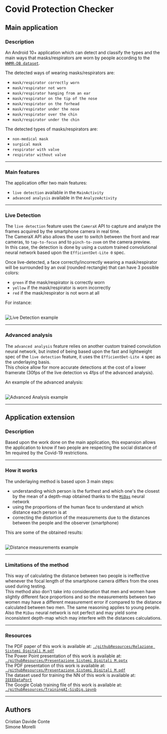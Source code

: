 # Covid Protection Checker
## Main application
### Description
An Android 10+ application which can detect and classify the types and the main ways that masks/respirators are worn by people according to the [`WWMR-DB dataset`](https://ieee-dataport.org/open-access/ways-wear-mask-or-respirator-wwmr-db).

The detected ways of wearing masks/respirators are:
- `mask/respirator correctly worn`
- `mask/respirator not worn`
- `mask/respirator hanging from an ear`
- `mask/respirator on the tip of the nose`
- `mask/respirator on the forhead`
- `mask/respirator under the nose`
- `mask/respirator over the chin`
- `mask/respirator under the chin`

The detected types of masks/respirators are:
- `non-medical mask`
- `surgical mask`
- `respirator with valve`
- `respirator without valve`

---

### Main features
The application offer two main features: 
- `live detection` available in the `MainActivity`
- `advanced analysis` available in the `AnalyzeActivity`

---

### Live Detection
The `live detection` feature uses the `CameraX` API to capture and analyze the frames acquired by the smartphone camera in real time. <br/>
The CameraX API also allows the user to switch between the front and rear cameras, to `tap-to-focus` and to `pinch-to-zoom` on the camera preview. <br/>
In this case, the detection is done by using a custom trained convolutional neural network based upon the `EfficientDet-Lite 0` spec.  

Once live-detected, a face correctly/incorrectly wearing a mask/respirator will be surrounded by an oval (rounded rectangle) that can have 3 possible colors:
- `green` if the mask/respirator is correctly worn
- `yellow` if the mask/respirator is worn incorrectly
- `red` if the mask/respirator is not worn at all

For instance: <br/><br/>

![Live Detection example](./githubResources/pictures/LiveDetection.png)

---

### Advanced analysis
The `advanced analysis` feature relies on another custom trained convolution neural network, but insted of being based upon the fast and lightweight spec of the `live detection` feature, it uses the `EfficientDet-Lite 4` spec as the underlaying basis. <br/>
This choice allow for more accurate detections at the cost of a lower framerate (30fps of the live detection vs 4fps of the advanced analysis).

An example of the advanced analysis: <br/><br/>


![Advanced Analysis example](./githubResources/pictures/Analyze.png)

--- 

## Application extension
### Description
Based upon the work done on the main application, this expansion allows the application to know if two people are respecting the social distance of 1m required by the Covid-19 restrictions.

---

### How it works
The underlaying method is based upon 3 main steps:
- understanding which person is the furthest and which one's the closest by the mean of a depth-map obtained thanks to the [`MiDas`](https://github.com/isl-org/MiDaS) neural network
- using the proportions of the human face to understand at which distance each person is at
- correcting the distortion of the measurements due to the distances between the people and the observer (smartphone)

This are some of the obtained results: <br/><br/>

![Distance measurements example](./githubResources/pictures/Extension.png)

---

### Limitations of the method
This way of calculating the distance between two people is ineffective whenever the focal length of the smartphone camera differs from the ones used during testing. <br/>
This method also don't take into consideration that men and women have slightly different face proportions and so the measurements between two women may have a different measurement error if compared to the distance calculated between two men. The same reasoning applies to young people. <br/>
Also the `MiDas` neural network is not perfect and may yield some inconsistent depth-map which may interfere with the distances calculations. 

---

### Resources
The PDF paper of this work is available at: [`./githubResources/Relazione Sistemi Digitali M.pdf`](https://github.com/CristianDavideConte/SistemiDigitali/blob/main/githubResources/Relazione%20Sistemi%20Digitali%20M.pdf) <br/>
The Power Point presentation of this work is available at: [`./githubResources/Presentazione Sistemi Digitali M.pptx`](https://github.com/CristianDavideConte/SistemiDigitali/blob/main/githubResources/Presentazione%20Sistemi%20Digitali%20M.pptx) <br/>
The PDF presentation of this work is available at: [`./githubResources/Presentazione Sistemi Digitali M.pdf`](https://github.com/CristianDavideConte/SistemiDigitali/blob/main/githubResources/Presentazione%20Sistemi%20Digitali%20M.pdf) <br/>
The dataset used for training the NN of this work is available at: [`IEEEDataPort`](https://ieee-dataport.org/open-access/ways-wear-mask-or-respirator-wwmr-db) <br/>
The Google Colab training file of this work is available at: [`./githubResources/TrainingAI-SisDig.ipynb`](https://github.com/CristianDavideConte/SistemiDigitali/blob/main/githubResources/TrainingAI-SisDig.ipynb)

---

## Authors
Cristian Davide Conte <br/>
Simone Morelli
